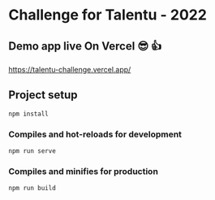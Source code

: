 # Challenge for Talentu - 2022

## Demo app live On Vercel :sunglasses: :+1:
https://talentu-challenge.vercel.app/

## Project setup
```
npm install
```

### Compiles and hot-reloads for development
```
npm run serve
```

### Compiles and minifies for production
```
npm run build
```
